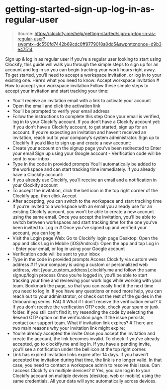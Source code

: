 # getting-started-sign-up-log-in-as-regular-user

> Source: https://clockify.me/help/getting-started/sign-up-log-in-as-regular-user?swpmtx=dc550fd7442b69cdc0ff9779018a0dd5&swpmtxnonce=d9b3e47514

Sign up & log in as regular user
If you’re a regular user looking to start using Clockify, this guide will walk you through the simple steps to sign up for an account and log in so you can begin tracking your work hours right away.
To get started, you’ll need to accept a workspace invitation, or log in to your existing one.
Here’s what you need to know:
Accept workspace invitation #
How to accept your workspace invitation
Follow these simple steps to accept your invitation and start tracking your time:
- You’ll receive an invitation email with a link to activate your account
- Open the email and click the activation link
- You’ll be prompted to verify your email address
- Follow the instructions to complete this step
Once your email is verified, log in to your Clockify account.
If you don’t have a Clockify account yet:
If you don’t have a Clockify account, to get started, sign up for an account. If you’re expecting an invitation and haven’t received an invitation, reach out to your company’s system administrator.
Sign up to Clockify
If you’d like to sign up and create a new account:
- Create your account on the signup page you’ve been redirected to
Enter your email
Sign up using your Google account - Verification code will be sent to your inbox
- Type in the code in provided prompts
You’ll automatically be added to the workspace and can start tracking time immediately.
If you already have a Clockify account:
- If you already use Clockify, you’ll receive an email and a notification in your Clockify account
- To accept the invitation, click the bell icon in the top right corner of the Clockify app, then click Accept
- After accepting, you can switch to the workspace and start tracking time
If you’re invited to a workspace with an email you already use for an existing Clockify account, you won’t be able to create a new account using the same email.
Once you accept the invitation, you’ll be able to switch between workspaces and start tracking time for the one you’ve been invited to.
Log in #
Once you’ve signed up and verified your account, you can log in.
- Visit the Login page
Web: Go to Clockify login page
Desktop: Open the app and click Log in
Mobile (iOS/Android): Open the app and tap Log in - Enter your email, or log in using your Google account
- Verification code will be sent to your inbox
- Type in the code in provided prompts
Access Clockify via custom web address #
If your company is using a custom or personalized web address, visit [your_custom_address].clockify.me and follow the same signup/login process
Once you’re logged in, you’ll be able to start tracking your time and reviewing your work logs while working with your team. Bookmark the page, so that you can easily find it the next time you need to log in.
If you have any questions or need more help, you can reach out to your administrator, or check out the rest of the guides in the Onboarding series.
FAQ #
What if I don’t receive the verification email? #
If you don’t receive the verification OTP code, check your spam or junk folder. If you still can’t find it, try resending the code by selecting the Resend OTP option on the verification page.
If the issue persists, contact our support team.
What if invitation link expires? #
There are two main reasons why your invitation link might expire:
- You’re already accepted the invite
Once you accept the invitation and create the account, the link becomes invalid. To check if you’ve already accepted, go to clockify.me and log in. If you have a pending invite, you’ll see a notification under the bell icon at the top right corner.
- Link has expired
Invitation links expire after 14 days. If you haven’t accepted the invitation during that time, the link is no longer valid. In that case, you need to contact a workspace admin to resolve this issue.
Can I access Clockify on multiple devices? #
Yes, you can log in to your Clockify account on multiple devices (desktop, web or mobile) using the same credentials. All your data will sync automatically across devices.